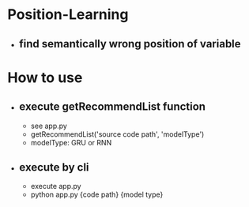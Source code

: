 # Position-Learning
- ## find semantically wrong position of variable

# How to use
- ## execute getRecommendList function
  - see app.py
  - getRecommendList('source code path', 'modelType')
  - modelType: GRU or RNN
- ## execute by cli
  - execute app.py
  - python app.py {code path} {model type}

